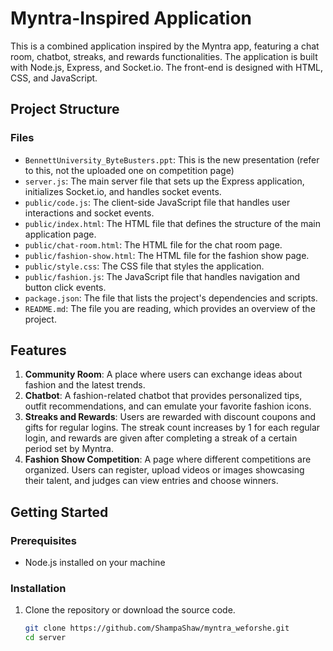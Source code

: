 # Myntra-Inspired Application

This is a combined application inspired by the Myntra app, featuring a chat room, chatbot, streaks, and rewards functionalities. The application is built with Node.js, Express, and Socket.io. The front-end is designed with HTML, CSS, and JavaScript.

## Project Structure

### Files

- `BennettUniversity_ByteBusters.ppt`: This is the new presentation (refer to this, not the uploaded one on competition page)
- `server.js`: The main server file that sets up the Express application, initializes Socket.io, and handles socket events.
- `public/code.js`: The client-side JavaScript file that handles user interactions and socket events.
- `public/index.html`: The HTML file that defines the structure of the main application page.
- `public/chat-room.html`: The HTML file for the chat room page.
- `public/fashion-show.html`: The HTML file for the fashion show page.
- `public/style.css`: The CSS file that styles the application.
- `public/fashion.js`: The JavaScript file that handles navigation and button click events.
- `package.json`: The file that lists the project's dependencies and scripts.
- `README.md`: The file you are reading, which provides an overview of the project.

## Features

1. **Community Room**: A place where users can exchange ideas about fashion and the latest trends.
2. **Chatbot**: A fashion-related chatbot that provides personalized tips, outfit recommendations, and can emulate your favorite fashion icons.
3. **Streaks and Rewards**: Users are rewarded with discount coupons and gifts for regular logins. The streak count increases by 1 for each regular login, and rewards are given after completing a streak of a certain period set by Myntra.
4. **Fashion Show Competition**: A page where different competitions are organized. Users can register, upload videos or images showcasing their talent, and judges can view entries and choose winners.

## Getting Started

### Prerequisites

- Node.js installed on your machine

### Installation

1. Clone the repository or download the source code.

   ```bash
   git clone https://github.com/ShampaShaw/myntra_weforshe.git
   cd server

